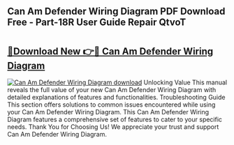 ## Can Am Defender Wiring Diagram PDF Download Free - Part-18R User Guide Repair QtvoT

# <h2><a href="http://dfq81u.blite.top/?on=Can+Am+Defender+Wiring+Diagram">🔗Download New 👉🔴 Can Am Defender Wiring Diagram</a></h2>

[![Can Am Defender Wiring Diagram download](https://i.imgur.com/lujVjoI.png)](http://dfq81u.blite.top/?on=Can+Am+Defender+Wiring+Diagram)
Unlocking Value This manual reveals the full value of your new Can Am Defender Wiring Diagram with detailed explanations of features and functionalities. Troubleshooting Guide This section offers solutions to common issues encountered while using your Can Am Defender Wiring Diagram. This Can Am Defender Wiring Diagram features a comprehensive set of features to cater to your specific needs. Thank You for Choosing Us! We appreciate your trust and support Can Am Defender Wiring Diagram.
